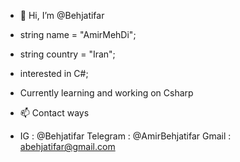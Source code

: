 - 👋 Hi, I’m @Behjatifar
- string name = "AmirMehDi";
- string country = "Iran";
- interested in C#;
- Currently learning and working on Csharp

- 📫 Contact ways 
- IG : @Behjatifar
Telegram : @AmirBehjatifar
Gmail : abehjatifar@gmail.com



